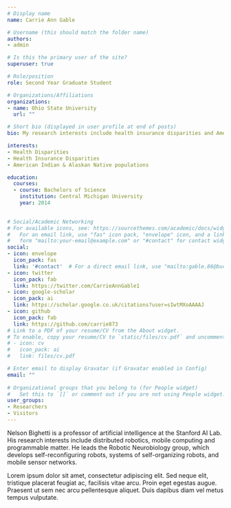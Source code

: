 ```yaml
---
# Display name
name: Carrie Ann Gable

# Username (this should match the folder name)
authors:
- admin

# Is this the primary user of the site?
superuser: true

# Role/position
role: Second Year Graduate Student

# Organizations/Affiliations
organizations:
- name: Ohio State University
  url: ""

# Short bio (displayed in user profile at end of posts)
bio: My research interests include health insurance disparities and American Indian and Alaskan Native populations.

interests:
- Health Disparities
- Health Insurance Disparities
- American Indian & Alaskan Native populations

education:
  courses:
  - course: Bachelors of Science
    institution: Central Michigan University
    year: 2014
    

# Social/Academic Networking
# For available icons, see: https://sourcethemes.com/academic/docs/widgets/#icons
#   For an email link, use "fas" icon pack, "envelope" icon, and a link in the
#   form "mailto:your-email@example.com" or "#contact" for contact widget.
social:
- icon: envelope
  icon_pack: fas
  link: '#contact'  # For a direct email link, use "mailto:gable.86@buckeyemail.osu.edu".
- icon: twitter
  icon_pack: fab
  link: https://twitter.com/CarrieAnnGable1
- icon: google-scholar
  icon_pack: ai
  link: https://scholar.google.co.uk/citations?user=sIwtMXoAAAAJ
- icon: github
  icon_pack: fab
  link: https://github.com/carrie873
# Link to a PDF of your resume/CV from the About widget.
# To enable, copy your resume/CV to `static/files/cv.pdf` and uncomment the lines below.  
# - icon: cv
#   icon_pack: ai
#   link: files/cv.pdf

# Enter email to display Gravatar (if Gravatar enabled in Config)
email: ""
  
# Organizational groups that you belong to (for People widget)
#   Set this to `[]` or comment out if you are not using People widget.  
user_groups:
- Researchers
- Visitors
---
```


Nelson Bighetti is a professor of artificial intelligence at the Stanford AI Lab. His research interests include distributed robotics, mobile computing and programmable matter. He leads the Robotic Neurobiology group, which develops self-reconfiguring robots, systems of self-organizing robots, and mobile sensor networks.

Lorem ipsum dolor sit amet, consectetur adipiscing elit. Sed neque elit, tristique placerat feugiat ac, facilisis vitae arcu. Proin eget egestas augue. Praesent ut sem nec arcu pellentesque aliquet. Duis dapibus diam vel metus tempus vulputate. 
